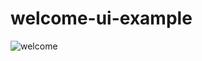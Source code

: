 # welcome-ui-example
![welcome](https://user-images.githubusercontent.com/74778865/113503149-2416c780-955a-11eb-8b73-3f3d2138a4a2.PNG)
